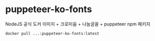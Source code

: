 puppeteer-ko-fonts
==================

NodeJS 공식 도커 이미지 + 크로미움 + 나눔글꼴 + puppeteer npm 패키지

```
docker pull ...:puppeteer-ko-fonts:latest
```

